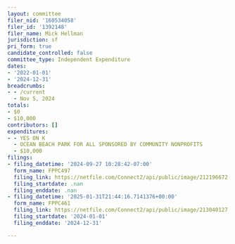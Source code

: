 ```yaml
---
layout: committee
filer_nid: '160534058'
filer_id: '1392148'
filer_name: Mick Hellman
jurisdiction: sf
pri_form: true
candidate_controlled: false
committee_type: Independent Expenditure
dates:
- '2022-01-01'
- '2024-12-31'
breadcrumbs:
- - /current
  - Nov 5, 2024
totals:
- $0
- $10,000
contributors: []
expenditures:
- - YES ON K
  - OCEAN BEACH PARK FOR ALL SPONSORED BY COMMUNITY NONPROFITS
  - $10,000
filings:
- filing_datetime: '2024-09-27 10:28:42-07:00'
  form_name: FPPC497
  filing_link: https://netfile.com/Connect2/api/public/image/212196672
  filing_startdate: .nan
  filing_enddate: .nan
- filing_datetime: '2025-01-31T21:44:16.7141376+00:00'
  form_name: FPPC461
  filing_link: https://netfile.com/Connect2/api/public/image/213040127
  filing_startdate: '2024-01-01'
  filing_enddate: '2024-12-31'

---
```

